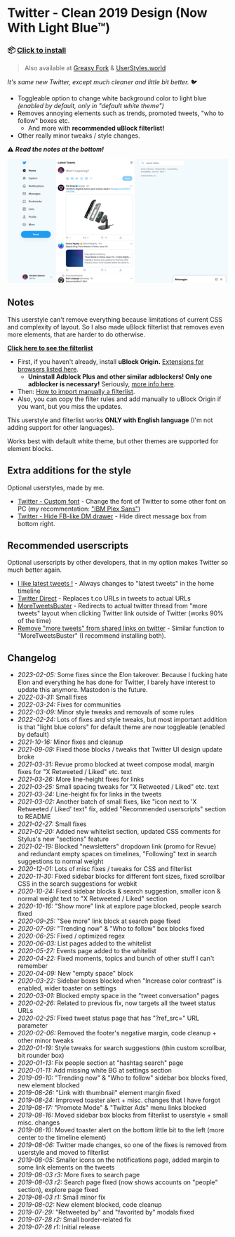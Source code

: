 # Twitter - Clean 2019 Design (Now With Light Blue™)

### 📦 [Click to install](https://github.com/krisu5/userstyles/raw/master/Twitter%20-%20Clean%202019%20Design%20(Now%20With%20Light%20Blue)/twitter_2019_clean_design_now_with_light_blue.user.css)

> Also available at [Greasy Fork](https://greasyfork.org/en/scripts/394318-twitter-clean-2019-design-now-with-light-blue) & [UserStyles.world](https://userstyles.world/style/125/twitter-clean-2019-design-now-with-light-blue)

*It's same new Twitter, except much cleaner and little bit better.* 🐦

- Toggleable option to change white background color to light blue *(enabled by default, only in "default white theme")*
- Removes annoying elements such as trends, promoted tweets, "who to follow" boxes etc.
  - And more with **recommended uBlock filterlist!**
- Other really minor tweaks / style changes.

⚠ ***Read the notes at the bottom!***

![Userstyle screenshot](https://raw.githubusercontent.com/krisu5/userstyles/master/Twitter%20-%20Clean%202019%20Design%20(Now%20With%20Light%20Blue)/screenshots/1_screenshot.jpg)

## Notes

This userstyle can't remove everything because limitations of current CSS and complexity of layout.
So I also made uBlock filterlist that removes even more elements, that are harder to do otherwise.

**[Click here to see the filterlist](https://raw.githubusercontent.com/krisu5/userstyles/master/Twitter%20-%20Clean%202019%20Design%20(Now%20With%20Light%20Blue)/filterlist.txt)**

- First, if you haven't already, install **uBlock Origin.** [Extensions for browsers listed here](https://github.com/gorhill/uBlock#ublock-origin).
  - **Uninstall Adblock Plus and other similar adblockers! Only one adblocker is necessary!** Seriously, [more info here](https://twitter.com/gorhill/status/1033706103782170625).
- Then: [How to import manually a filterlist](https://github.com/gorhill/uBlock/wiki/Filter-lists-from-around-the-web).
- Also, you can copy the filter rules and add manually to uBlock Origin if you want, but you miss the updates.

This userstyle and filterlist works **ONLY with English language** (I'm not adding support for other languages).

Works best with default white theme, but other themes are supported for element blocks.

## Extra additions for the style

Optional userstyles, made by me.

- [Twitter - Custom font](https://github.com/krisu5/userstyles/raw/master/_Misc/twitter_-_custom_font.user.css) - Change the font of Twitter to some other font on PC (my recommentation: ["IBM Plex Sans"](https://fonts.google.com/specimen/IBM+Plex+Sans))
- [Twitter - Hide FB-like DM drawer](https://github.com/krisu5/userstyles/raw/master/_Misc/twitter_-_hide_fb-like_dm_drawer.user.css) - Hide direct message box from bottom right.

## Recommended userscripts

Optional userscripts by other developers, that in my option makes Twitter so much better again.

- [I like latest tweets !](https://greasyfork.org/en/scripts/400695-i-like-latest-tweets) - Always changes to "latest tweets" in the home timeline
- [Twitter Direct](https://greasyfork.org/en/scripts/404632-twitter-direct) - Replaces t.co URLs in tweets to actual URLs
- [MoreTweetsBuster](https://greasyfork.org/en/scripts/397988-moretweetsbuster) - Redirects to actual twitter thread from "more tweets" layout when clicking Twitter link outside of Twitter (works 90% of the time)
- [Remove "more tweets" from shared links on twitter](https://greasyfork.org/en/scripts/434551-remove-more-tweets-from-shared-links-on-twitter) - Similar function to "MoreTweetsBuster" (I recommend installing both).

## Changelog

- *2023-02-05:* Some fixes since the Elon takeover. Because I fucking hate Elon and everything he has done for Twitter, I barely have interest to update this anymore. Mastodon is the future.
- *2022-03-31:* Small fixes
- *2022-03-24:* Fixes for communities
- *2022-03-09:* Minor style tweaks and removals of some rules
- *2022-02-24:* Lots of fixes and style tweaks, but most important addition is that "light blue colors" for default theme are now toggleable (enabled by default)
- *2021-10-16:* Minor fixes and cleanup
- *2021-09-09:* Fixed those blocks / tweaks that Twitter UI design update broke
- *2021-03-31:* Revue promo blocked at tweet compose modal, margin fixes for "X Retweeted / Liked" etc. text
- *2021-03-26:* More line-height fixes for links
- *2021-03-25:* Small spacing tweaks for "X Retweeted / Liked" etc. text
- *2021-03-24:* Line-height fix for links in the tweets
- *2021-03-02:* Another batch of small fixes, like "icon next to 'X Retweeted / Liked' text" fix, added "Recommended userscripts" section to README
- *2021-02-27:* Small fixes
- *2021-02-20:* Added new whitelist section, updated CSS comments for Stylus's new "sections" feature
- *2021-02-19:* Blocked "newsletters" dropdown link (promo for Revue) and redundant empty spaces on timelines, "Following" text in search suggestions to normal weight
- *2020-12-01:* Lots of misc fixes / tweaks for CSS and filterlist
- *2020-11-30:* Fixed sidebar blocks for different font sizes, fixed scrollbar CSS in the search suggestions for webkit
- *2020-10-24:* Fixed sidebar blocks & search suggestion, smaller icon & normal weight text to "X Retweeted / Liked" section
- *2020-10-16:* "Show more" link at explore page blocked, people search fixed
- *2020-09-25:* "See more" link block at search page fixed
- *2020-07-09:* "Trending now" & "Who to follow" box blocks fixed
- *2020-06-25:* Fixed / optimized regex
- *2020-06-03:* List pages added to the whitelist
- *2020-05-27:* Events page added to the whitelist
- *2020-04-22:* Fixed moments, topics and bunch of other stuff I can't remember
- *2020-04-09:* New "empty space" block
- *2020-03-22:* Sidebar boxes blocked when "Increase color contrast" is enabled, wider toaster on settings
- *2020-03-01:* Blocked empty space in the "tweet conversation" pages
- *2020-02-26:* Related to previous fix, now targets all the tweet status URLs
- *2020-02-25:* Fixed tweet status page that has "?ref_src=" URL parameter
- *2020-02-06:* Removed the footer's negative margin, code cleanup + other minor tweaks
- *2020-01-19:* Style tweaks for search suggestions (thin custom scrollbar, bit rounder box)
- *2020-01-13:* Fix people section at "hashtag search" page
- *2020-01-11:* Add missing white BG at settings section
- *2019-09-10:* "Trending now" & "Who to follow" sidebar box blocks fixed, new element blocked
- *2019-08-26:* "Link with thumbnail" element margin fixed
- *2019-08-24:* Improved toaster alert + misc. changes that I have forgot
- *2019-08-17:* "Promote Mode" & "Twitter Ads" menu links blocked
- *2019-08-16:* Moved sidebar box blocks from filterlist to userstyle + small misc. changes
- *2019-08-10:* Moved toaster alert on the bottom little bit to the left (more center to the timeline element)
- *2019-08-06:* Twitter made changes, so one of the fixes is removed from userstyle and moved to filterlist
- *2019-08-05:* Smaller icons on the notifications page, added margin to some link elements on the tweets
- *2019-08-03 r3:* More fixes to search page
- *2019-08-03 r2:* Search page fixed (now shows accounts on "people" section), explore page fixed
- *2019-08-03 r1:* Small minor fix
- *2019-08-02:* New element blocked, code cleanup
- *2019-07-29:* "Retweeted by" and "favorited by" modals fixed
- *2019-07-28 r2:* Small border-related fix
- *2019-07-28 r1:* Initial release
